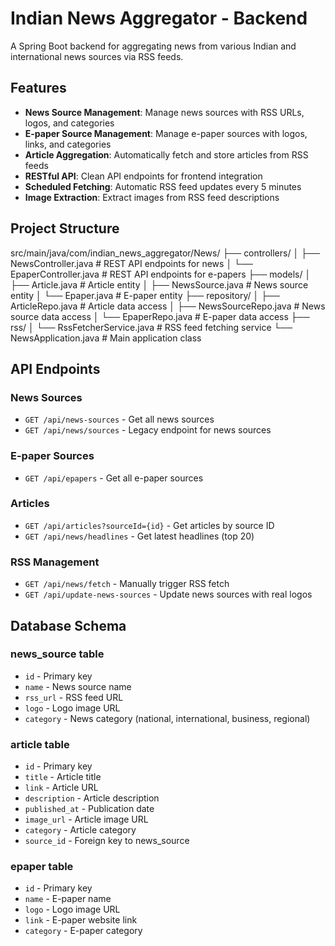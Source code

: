 # Indian News Aggregator - Backend

A Spring Boot backend for aggregating news from various Indian and international news sources via RSS feeds.

## Features

- **News Source Management**: Manage news sources with RSS URLs, logos, and categories
- **E-paper Source Management**: Manage e-paper sources with logos, links, and categories
- **Article Aggregation**: Automatically fetch and store articles from RSS feeds
- **RESTful API**: Clean API endpoints for frontend integration
- **Scheduled Fetching**: Automatic RSS feed updates every 5 minutes
- **Image Extraction**: Extract images from RSS feed descriptions

## Project Structure

src/main/java/com/indian_news_aggregator/News/
├── controllers/
│ ├── NewsController.java # REST API endpoints for news
│ └── EpaperController.java # REST API endpoints for e-papers
├── models/
│ ├── Article.java # Article entity
│ ├── NewsSource.java # News source entity
│ └── Epaper.java # E-paper entity
├── repository/
│ ├── ArticleRepo.java # Article data access
│ ├── NewsSourceRepo.java # News source data access
│ └── EpaperRepo.java # E-paper data access
├── rss/
│ └── RssFetcherService.java # RSS feed fetching service
└── NewsApplication.java # Main application class


## API Endpoints

### News Sources
- `GET /api/news-sources` - Get all news sources
- `GET /api/news/sources` - Legacy endpoint for news sources

### E-paper Sources
- `GET /api/epapers` - Get all e-paper sources

### Articles
- `GET /api/articles?sourceId={id}` - Get articles by source ID
- `GET /api/news/headlines` - Get latest headlines (top 20)

### RSS Management
- `GET /api/news/fetch` - Manually trigger RSS fetch
- `GET /api/update-news-sources` - Update news sources with real logos

## Database Schema

### news_source table
- `id` - Primary key
- `name` - News source name
- `rss_url` - RSS feed URL
- `logo` - Logo image URL
- `category` - News category (national, international, business, regional)

### article table
- `id` - Primary key
- `title` - Article title
- `link` - Article URL
- `description` - Article description
- `published_at` - Publication date
- `image_url` - Article image URL
- `category` - Article category
- `source_id` - Foreign key to news_source

### epaper table
- `id` - Primary key
- `name` - E-paper name
- `logo` - Logo image URL
- `link` - E-paper website link
- `category` - E-paper category


